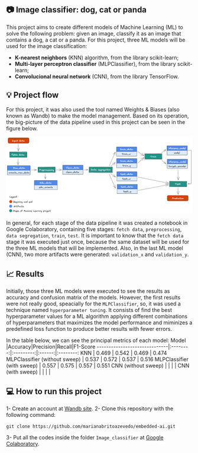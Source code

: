 ## :camera: Image classifier: dog, cat or panda
This project aims to create different models of Machine Learning (ML) to solve the following problem: given an image, classify it as an image that contains a dog, a cat or a panda. For this project, three ML models will be used for the image classification:
- __K-nearest neighbors__ (KNN) algorithm, from the library scikit-learn;
- __Multi-layer perceptron classifier__ (MLPClassifier), from the library scikit-learn;
- __Convolucional neural network__ (CNN), from the library TensorFlow.

## :bulb: Project flow
For this project, it was also used the tool named Weights & Biases (also known as Wandb) to make the model management. Based on its operation, the big-picture of the data pipeline used in this project can be seen in the figure below.

![image info](./images/img-modelo-com-fundo.png)

In general, for each stage of the data pipeline it was created a notebook in Google Colaboratory, containing five stages: `fetch data`, `preprocessing`, `data segregation`, `train`, `test`. It is important to know that the `fetch data` stage it was executed just once, because the same dataset will be used for the three ML models that will be implemented. Also, in the last ML model (CNN), two more artifacts were generated: `validation_x` and `validation_y`. 

## :chart_with_upwards_trend: Results

Initially, those three ML models were executed to see the results as accuracy and confusion matrix of the models. However, the first results were not really good, speacially for the `MLPClassifier`, so, it was used a technique named `hyperparameter tuning`. It consists of find the best hyperparameter values for a ML algorithm applying different combinations of hyperparameters that maximizes the model performance and miminizes a predefined loss function to produce better results with fewer errors.

In the table below, we can see the principal metrics of each model:
Model                         |Accuracy|Precision|Recall|F1-Score
------------------------------|:--------:|:---------:|:------:|:--------:
KNN                           | 0.469    | 0.542     | 0.469  | 0.474
MLPClassifier (without sweep) | 0.537    | 0.572     | 0.537  | 0.516
MLPClassifier (with sweep)    | 0.557    | 0.575     | 0.557  | 0.551
CNN (without sweep)           |          |           |        |
CNN (with sweep)              |          |           |        |

## :computer: How to run this project

1- Create an account at [Wandb site](https://wandb.ai/).
2- Clone this repository with the following command:
```
git clone https://github.com/marianabritoazevedo/embedded-ai.git
```
3- Put all the codes inside the folder `Image_classifier` at [Google Colaboratory](https://colab.research.google.com/).
